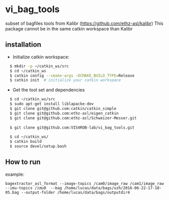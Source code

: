 vi_bag_tools
=================
subset of bagfiles tools from Kalibr (https://github.com/ethz-asl/kalibr)
This package cannot be in the same catkin workspace than Kalibr

installation
-------------------
* Initialize catkin workspace:
```sh
  $ mkdir -p ~/catkin_ws/src
  $ cd ~/catkin_ws
  $ catkin config --cmake-args -DCMAKE_BUILD_TYPE=Release
  $ catkin init  # initialize your catkin workspace
```
* Get the tool set and dependencies
```sh
  $ cd ~/catkin_ws/src
  $ sudo apt-get install liblapacke-dev
  $ git clone git@github.com:catkin/catkin_simple
  $ git clone git@github.com:ethz-asl/eigen_catkin
  $ git clone git@github.com:ethz-asl/Schweizer-Messer.git
  
  $ git clone git@github.com:VIS4ROB-lab/vi_bag_tools.git
  
  $ cd ~/catkin_ws/
  $ catkin build
  $ source devel/setup.bash
```
  

How to run
-------------------
example:

``
bagextractor_asl_format --image-topics /cam0/image_raw /cam1/image_raw --imu-topics /imu0  --bag /home/lucas/data/bags/uzh/2016-06-22-17-10-05.bag --output-folder /home/lucas/data/bags/outputdir4
``

